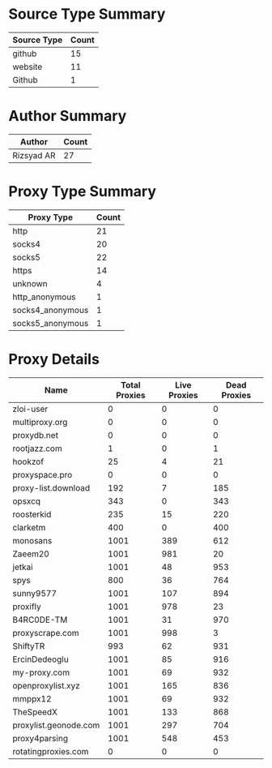 # Source Type Summary

| Source Type | Count |
|-------------|-------|
| github | 15 |
| website | 11 |
| Github | 1 |


# Author Summary

| Author | Count |
|--------|-------|
| Rizsyad AR | 27 |


# Proxy Type Summary

| Proxy Type | Count |
|------------|-------|
| http | 21 |
| socks4 | 20 |
| socks5 | 22 |
| https | 14 |
| unknown | 4 |
| http_anonymous | 1 |
| socks4_anonymous | 1 |
| socks5_anonymous | 1 |


# Proxy Details

| Name | Total Proxies | Live Proxies | Dead Proxies |
|------|---------------|--------------|---------------|
| zloi-user | 0 | 0 | 0 |
| multiproxy.org | 0 | 0 | 0 |
| proxydb.net | 0 | 0 | 0 |
| rootjazz.com | 1 | 0 | 1 |
| hookzof | 25 | 4 | 21 |
| proxyspace.pro | 0 | 0 | 0 |
| proxy-list.download | 192 | 7 | 185 |
| opsxcq | 343 | 0 | 343 |
| roosterkid | 235 | 15 | 220 |
| clarketm | 400 | 0 | 400 |
| monosans | 1001 | 389 | 612 |
| Zaeem20 | 1001 | 981 | 20 |
| jetkai | 1001 | 48 | 953 |
| spys | 800 | 36 | 764 |
| sunny9577 | 1001 | 107 | 894 |
| proxifly | 1001 | 978 | 23 |
| B4RC0DE-TM | 1001 | 31 | 970 |
| proxyscrape.com | 1001 | 998 | 3 |
| ShiftyTR | 993 | 62 | 931 |
| ErcinDedeoglu | 1001 | 85 | 916 |
| my-proxy.com | 1001 | 69 | 932 |
| openproxylist.xyz | 1001 | 165 | 836 |
| mmppx12 | 1001 | 69 | 932 |
| TheSpeedX | 1001 | 133 | 868 |
| proxylist.geonode.com | 1001 | 297 | 704 |
| proxy4parsing | 1001 | 548 | 453 |
| rotatingproxies.com | 0 | 0 | 0 |
